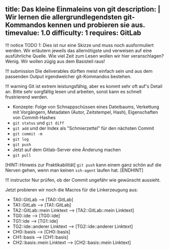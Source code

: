 title: Das kleine Einmaleins von git
description: |
  Wir lernen die allergrundlegendsten git-Kommandos kennen und probieren sie aus.
timevalue: 1.0
difficulty: 1
requires: GitLab
---
!!! notice
    TODO 1: Dies ist nur eine Skizze und muss noch ausformuliert werden. 
    Wir erläutern jeweils das allernötigste und verweisen auf eine ausführliche Quelle.
    Wie viel Zeit zum Lesen wollen wir hier veranschlagen? Wenig. 
    Wir wollen zügig aus dem Basisteil raus!

!!! submission
    Die deliverables dürften meist einfach sein und aus dem passenden Output
    irgendwelcher git-Kommandos bestehen.

!!! warning
    Git ist extrem leistungsfähig, aber es kommt sehr oft auf's Detail an.
    Bitte sehr sorgfältig lesen und arbeiten, sonst kann es schnell frustrierend werden.

- Konzepte: Folge von Schnappschüssen eines Dateibaums, Verkettung mit Vorgängern, 
  Metadaten (Autor, Zeitstempel, Hash), Eigenschaften von Commit-Hashes
- `git status` und `git diff`
- `git add` und der Index als "Schmierzettel" für den nächsten Commit
- `git commit -m`
- `git log`
- `git push`
- Jetzt auf dem Gitlab-Server eine Änderung machen
- `git pull`

[HINT::Hinweis zur Praktikabilität]
  `git push` kann einem ganz schön auf die Nerven gehen, wenn man keinen
  `ssh-agent` laufen hat.
[ENDHINT]

!!! instructor
    Nur prüfen, ob der Commit ungefähr wie gewünscht aussieht.

Jetzt probieren wir noch die Macros für die Linkerzeugung aus:

- TA0::GitLab --> [TA0::GitLab] 
- TA1::GitLab --> [TA1::GitLab] 
- TA2::GitLab::mein Linktext --> [TA2::GitLab::mein Linktext] 
- TG0::ide --> [TG0::ide] 
- TG1::ide --> [TG1::ide] 
- TG2::ide::anderer Linktext --> [TG2::ide::anderer Linktext] 
- CH0::basis --> [CH0::basis] 
- CH1::basis --> [CH1::basis] 
- CH2::basis::mein Linktext --> [CH2::basis::mein Linktext] 
